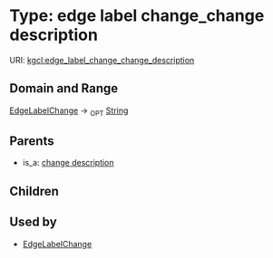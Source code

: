 
# Type: edge label change_change description




URI: [kgcl:edge_label_change_change_description](http://w3id.org/kgcledge_label_change_change_description)


## Domain and Range

[EdgeLabelChange](EdgeLabelChange.md) ->  <sub>OPT</sub> [String](types/String.md)

## Parents

 *  is_a: [change description](change_description.md)

## Children


## Used by

 * [EdgeLabelChange](EdgeLabelChange.md)
